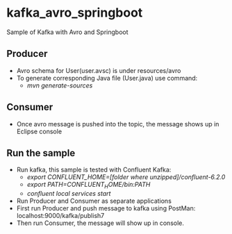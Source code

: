 # kafka_avro_springboot
Sample of Kafka with Avro and Springboot
## Producer
- Avro schema for User(user.avsc) is under resources/avro
- To generate corresponding Java file (User.java) use command: 
  - *mvn generate-sources*
## Consumer
- Once avro message is pushed into the topic, the message shows up in Eclipse console
## Run the sample
- Run kafka, this sample is tested with Confluent Kafka: 
    - *export CONFLUENT_HOME=[folder where unzipped]/confluent-6.2.0*
    - *export PATH=$CONFLUENT_HOME/bin:$PATH*
    - *confluent local services start*
- Run Producer and Consumer as separate applications
- First run Producer and push message to kafka using PostMan: localhost:9000/kafka/publish7
- Then run Consumer, the message will show up in console.
